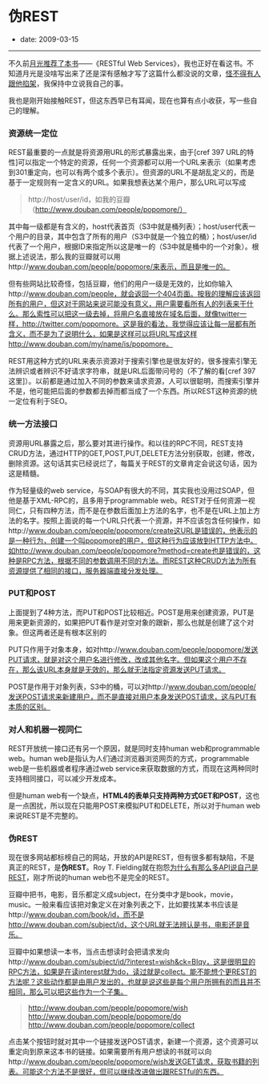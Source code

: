 # 伪REST

- date: 2009-03-15

--------------------------


不久前[月光推荐了本书](http://www.williamlong.info/archives/1728.html)——《RESTful Web Services》，我也正好在看这书。不知道月光是没啥写出来了还是深有感触才写了这篇什么都没说的文章，[怪不得有人跟他掐架](http://maozzz.com/blog/2009/williamlong-freedom-responsibility/)，我保持中立说我自己的事。

我也是刚开始接触REST，但这东西早已有耳闻，现在也算有点小收获，写一些自己的理解。


### 资源统一定位

REST最重要的一点就是将资源用URL的形式暴露出来，由于[cref 397 URL的特性]可以指定一个特定的资源，任何一个资源都可以用一个URL来表示（如果考虑到301重定向，也可以有两个或多个表示）。但资源的URL不是胡乱定义的，而是基于一定规则有一定含义的URL。如果我想表达某个用户，那么URL可以写成


> http://host/user/id，如我的豆瓣（http://www.douban.com/people/popomore/）


其中每一级都是有含义的，host代表首页（S3中就是桶列表）；host/user代表一个用户的目录，其中包含了所有的用户（S3中就是一个独立的桶）；host/user/id代表了一个用户，根据ID来指定所以这是唯一的（S3中就是桶中的一个对象）。根据上述说法，那么我的豆瓣就可以用http://www.douban.com/people/popomore/来表示，而且是唯一的。

但有些网站比较奇怪，包括豆瓣，他们的用户一级是无效的，比如你输入http://www.douban.com/people，就会返回一个404页面。按我的理解应该返回所有的用户，但这对于网站来说可能没有意义，用户需要看所有人的列表来干什么。那么索性可以把这一级去掉，将用户名直接放在域名后面，就像twitter一样，http://twitter.com/popomore。这是我的看法，我觉得应该让每一层都有所含义，而不是为了说明什么，如果是这样可以将URL写成这样http://www.douban.com/my/name/is/popomore。

REST用这种方式的URL来表示资源对于搜索引擎也是很友好的，很多搜索引擎无法辨识或者辨识不好请求字符串，就是URL后面带问号的（不了解的看[cref 397 这里]）。以前都是通过加入不同的参数来请求资源，人可以很聪明，而搜索引擎并不是，他可能把后面的参数都去掉而都当成了一个东西。所以REST这种资源的统一定位有利于SEO。


### 统一方法接口


资源用URL暴露之后，那么要对其进行操作。和以往的RPC不同，REST支持CRUD方法，通过HTTP的GET,POST,PUT,DELETE方法分别获取，创建，修改，删除资源。这句话其实已经说烂了，每篇关于REST的文章肯定会说这句话，因为这是精髓。

作为轻量级的web service，与SOAP有很大的不同，其实我也没用过SOAP，但他是基于XML-RPC的，且多用于programmable web。REST对于任何资源一视同仁，只有四种方法，而不是在参数后面加上方法的名字，也不是在URL上加上方法的名字。按照上面说的每一个URL只代表一个资源，并不应该包含任何操作，如http://www.douban.com/people/popomore/create这URL是错误的，他表示的是一种行为，创建一个叫popomore的用户，但这种行为应该放到HTTP方法中。如http://www.douban.com/people/popomore?method=create也是错误的，这种是RPC方法，根据不同的参数调用不同的方法。而REST这种CRUD方法为所有资源提供了相同的接口，服务器端直接分发处理。


### PUT和POST


上面提到了4种方法，而PUT和POST比较相近。POST是用来创建资源，PUT是用来更新资源的，如果把PUT看作是对空对象的跟新，那么也就是创建了这个对象。但这两者还是有根本区别的

PUT只作用于对象本身，如对http://www.douban.com/people/popomore/发送PUT请求，就是对这个用户名进行修改，改成其他名字。但如果这个用户不存在，那么该URL本身就是无效的，那么就无法指定资源发送PUT请求。

POST是作用于对象列表，S3中的桶，可以对http://www.douban.com/people/发送POST请求来新建用户，而不是直接对用户本身发送POST请求，这与PUT有本质的区别。


### 对人和机器一视同仁


REST开放统一接口还有另一个原因，就是同时支持human web和programmable web。human web是指认为人们通过浏览器浏览网页的方式，programmable web是一些机器或者程序通过web service来获取数据的方式，而现在这两种同时支持相同接口，可以减少开发成本。

但是human web有一个缺点，**HTML4的表单只支持两种方式GET和POST**，这也是一点困扰，所以现在只能用POST来模拟PUT和DELETE，所以对于human web来说REST是不完整的。


### 伪REST


现在很多网站都标榜自己的网站，开放的API是REST，但有很多都有缺陷，不是真正的REST，是**伪REST**。Roy T. Fielding就在抱怨[为什么有那么多API说自己是REST](http://roy.gbiv.com/untangled/2008/rest-apis-must-be-hypertext-driven)，刚才所说的human web也不是完全的REST。

豆瓣中把书，电影，音乐都定义成subject，在分类中才是book，movie，music。一般来看应该把对象定义在对象列表之下，比如要找某本书应该是http://www.douban.com/book/id，而不是http://www.douban.com/subject/id，这个URL就无法辨认是书，电影还是音乐。

豆瓣中如果想读一本书，当点击想读时会把请求发向http://www.douban.com/subject/id/?interest=wish&ck=BIqy，这是很明显的RPC方法，如果是在读interest就为do，读过就是collect。能不能想个更REST的方法呢？这些动作都是由用户发出的，也就是说这些是每个用户所拥有的而且并不相同，那么可以把这些作为一个子集。


> http://www.douban.com/people/popomore/wish
http://www.douban.com/people/popomore/do
http://www.douban.com/people/popomore/collect


点击某个按钮时就对其中一个链接发送POST请求，新建一个资源，这个资源可以重定向到原来这本书的链接。如果需要所有用户想读的书就可以向http://www.douban.com/people/popomore/wish发送GET请求，获取书籍的列表。可能这个方法不是很好，但可以继续改进做出跟RESTful的东西。
